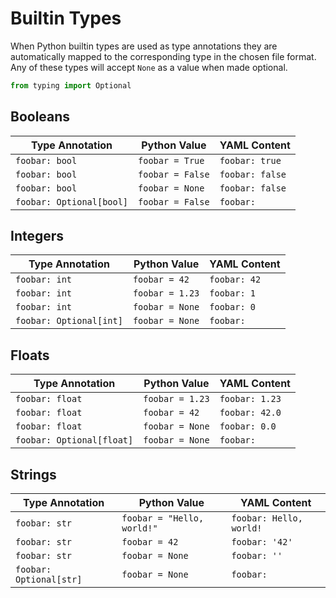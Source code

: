<h1>Builtin Types</h1>

When Python builtin types are used as type annotations they are automatically mapped to the corresponding type in the chosen file format. Any of these types will accept `None` as a value when made optional.

```python
from typing import Optional
```

## Booleans

| Type Annotation | Python Value | YAML Content |
| --- | --- | --- |
| `foobar: bool` | `foobar = True` | `foobar: true` |
| `foobar: bool` | `foobar = False` | `foobar: false` |
| `foobar: bool` | `foobar = None` | `foobar: false` |
| `foobar: Optional[bool]` | `foobar = False` | `foobar: ` |

## Integers

| Type Annotation | Python Value | YAML Content |
| --- | --- | --- |
| `foobar: int` | `foobar = 42` | `foobar: 42` |
| `foobar: int` | `foobar = 1.23` | `foobar: 1` |
| `foobar: int` | `foobar = None` | `foobar: 0` |
| `foobar: Optional[int]` | `foobar = None` | `foobar: ` |

## Floats

| Type Annotation | Python Value | YAML Content |
| --- | --- | --- |
| `foobar: float` | `foobar = 1.23` | `foobar: 1.23` |
| `foobar: float` | `foobar = 42` | `foobar: 42.0` |
| `foobar: float` | `foobar = None` | `foobar: 0.0` |
| `foobar: Optional[float]` | `foobar = None` | `foobar: ` |

## Strings

| Type Annotation | Python Value | YAML Content |
| --- | --- | --- |
| `foobar: str` | `foobar = "Hello, world!"` | `foobar: Hello, world!` |
| `foobar: str` | `foobar = 42` | `foobar: '42'` |
| `foobar: str` | `foobar = None` | `foobar: ''` |
| `foobar: Optional[str]` | `foobar = None` | `foobar: ` |
